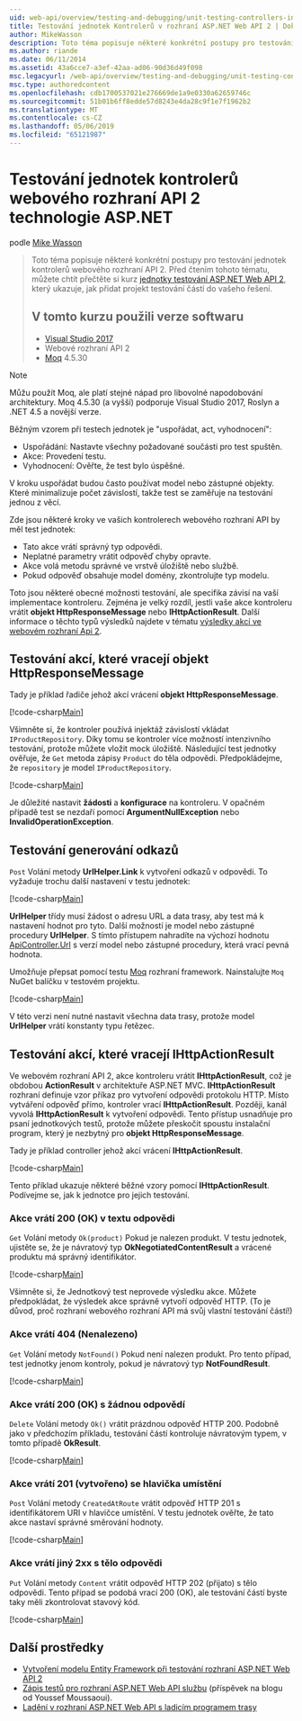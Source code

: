 ```yaml
---
uid: web-api/overview/testing-and-debugging/unit-testing-controllers-in-web-api
title: Testování jednotek Kontrolerů v rozhraní ASP.NET Web API 2 | Dokumentace Microsoftu
author: MikeWasson
description: Toto téma popisuje některé konkrétní postupy pro testování jednotek kontrolerů webového rozhraní API 2. Před čtením tohoto tématu, můžete chtít přečtěte si kurz jednotky...
ms.author: riande
ms.date: 06/11/2014
ms.assetid: 43a6cce7-a3ef-42aa-ad06-90d36d49f098
msc.legacyurl: /web-api/overview/testing-and-debugging/unit-testing-controllers-in-web-api
msc.type: authoredcontent
ms.openlocfilehash: cdb1700537021e276669de1a9e0330a62659746c
ms.sourcegitcommit: 51b01b6ff8edde57d8243e4da28c9f1e7f1962b2
ms.translationtype: MT
ms.contentlocale: cs-CZ
ms.lasthandoff: 05/06/2019
ms.locfileid: "65121987"
---
```

# <a name="unit-testing-controllers-in-aspnet-web-api-2"></a>Testování jednotek kontrolerů webového rozhraní API 2 technologie ASP.NET

podle [Mike Wasson](https://github.com/MikeWasson)

> Toto téma popisuje některé konkrétní postupy pro testování jednotek kontrolerů webového rozhraní API 2. Před čtením tohoto tématu, můžete chtít přečtěte si kurz [jednotky testování ASP.NET Web API 2](unit-testing-with-aspnet-web-api.md), který ukazuje, jak přidat projekt testování částí do vašeho řešení.
>
> ## <a name="software-versions-used-in-the-tutorial"></a>V tomto kurzu použili verze softwaru
>
> - [Visual Studio 2017](https://visualstudio.microsoft.com/downloads/?utm_medium=microsoft&utm_source=docs.microsoft.com&utm_campaign=button+cta&utm_content=download+vs2017)
> - Webové rozhraní API 2
> - [Moq](https://github.com/Moq) 4.5.30

> [!NOTE]
> Můžu použít Moq, ale platí stejné nápad pro libovolné napodobování architektury. Moq 4.5.30 (a vyšší) podporuje Visual Studio 2017, Roslyn a .NET 4.5 a novější verze.

Běžným vzorem při testech jednotek je &quot;uspořádat, act, vyhodnocení&quot;:

- Uspořádání: Nastavte všechny požadované součásti pro test spuštěn.
- Akce: Provedení testu.
- Vyhodnocení: Ověřte, že test bylo úspěšné.

V kroku uspořádat budou často používat model nebo zástupné objekty. Které minimalizuje počet závislostí, takže test se zaměřuje na testování jednou z věcí.

Zde jsou některé kroky ve vašich kontrolerech webového rozhraní API by měl test jednotek:

- Tato akce vrátí správný typ odpovědi.
- Neplatné parametry vrátit odpověď chyby opravte.
- Akce volá metodu správné ve vrstvě úložiště nebo službě.
- Pokud odpověď obsahuje model domény, zkontrolujte typ modelu.

Toto jsou některé obecné možnosti testování, ale specifika závisí na vaší implementace kontroleru. Zejména je velký rozdíl, jestli vaše akce kontroleru vrátit **objekt HttpResponseMessage** nebo **IHttpActionResult**. Další informace o těchto typů výsledků najdete v tématu [výsledky akcí ve webovém rozhraní Api 2](../getting-started-with-aspnet-web-api/action-results.md).

## <a name="testing-actions-that-return-httpresponsemessage"></a>Testování akcí, které vracejí objekt HttpResponseMessage

Tady je příklad řadiče jehož akcí vrácení **objekt HttpResponseMessage**.

[!code-csharp[Main](unit-testing-controllers-in-web-api/samples/sample1.cs)]

Všimněte si, že kontroler používá injektáž závislostí vkládat `IProductRepository`. Díky tomu se kontroler více možností intenzivního testování, protože můžete vložit mock úložiště. Následující test jednotky ověřuje, že `Get` metoda zápisy `Product` do těla odpovědi. Předpokládejme, že `repository` je model `IProductRepository`.

[!code-csharp[Main](unit-testing-controllers-in-web-api/samples/sample2.cs)]

Je důležité nastavit **žádosti** a **konfigurace** na kontroleru. V opačném případě test se nezdaří pomocí **ArgumentNullException** nebo **InvalidOperationException**.

## <a name="testing-link-generation"></a>Testování generování odkazů

`Post` Volání metody **UrlHelper.Link** k vytvoření odkazů v odpovědi. To vyžaduje trochu další nastavení v testu jednotek:

[!code-csharp[Main](unit-testing-controllers-in-web-api/samples/sample3.cs)]

**UrlHelper** třídy musí žádost o adresu URL a data trasy, aby test má k nastavení hodnot pro tyto. Další možností je model nebo zástupné procedury **UrlHelper**. S tímto přístupem nahradíte na výchozí hodnotu [ApiController.Url](https://msdn.microsoft.com/library/system.web.http.apicontroller.url.aspx) s verzí model nebo zástupné procedury, která vrací pevná hodnota.

Umožňuje přepsat pomocí testu [Moq](https://github.com/Moq) rozhraní framework. Nainstalujte `Moq` NuGet balíčku v testovém projektu.

[!code-csharp[Main](unit-testing-controllers-in-web-api/samples/sample4.cs)]

V této verzi není nutné nastavit všechna data trasy, protože model **UrlHelper** vrátí konstanty typu řetězec.

## <a name="testing-actions-that-return-ihttpactionresult"></a>Testování akcí, které vracejí IHttpActionResult

Ve webovém rozhraní API 2, akce kontroleru vrátit **IHttpActionResult**, což je obdobou **ActionResult** v architektuře ASP.NET MVC. **IHttpActionResult** rozhraní definuje vzor příkaz pro vytvoření odpovědi protokolu HTTP. Místo vytváření odpověď přímo, kontroler vrací **IHttpActionResult**. Později, kanál vyvolá **IHttpActionResult** k vytvoření odpovědi. Tento přístup usnadňuje pro psaní jednotkových testů, protože můžete přeskočit spoustu instalační program, který je nezbytný pro **objekt HttpResponseMessage**.

Tady je příklad controller jehož akcí vrácení **IHttpActionResult**.

[!code-csharp[Main](unit-testing-controllers-in-web-api/samples/sample5.cs)]

Tento příklad ukazuje některé běžné vzory pomocí **IHttpActionResult**. Podívejme se, jak k jednotce pro jejich testování.

### <a name="action-returns-200-ok-with-a-response-body"></a>Akce vrátí 200 (OK) v textu odpovědi

`Get` Volání metody `Ok(product)` Pokud je nalezen produkt. V testu jednotek, ujistěte se, že je návratový typ **OkNegotiatedContentResult** a vrácené produktu má správný identifikátor.

[!code-csharp[Main](unit-testing-controllers-in-web-api/samples/sample6.cs)]

Všimněte si, že Jednotkový test neprovede výsledku akce. Můžete předpokládat, že výsledek akce správně vytvoří odpověď HTTP. (To je důvod, proč rozhraní webového rozhraní API má svůj vlastní testování částí!)

### <a name="action-returns-404-not-found"></a>Akce vrátí 404 (Nenalezeno)

`Get` Volání metody `NotFound()` Pokud není nalezen produkt. Pro tento případ, test jednotky jenom kontroly, pokud je návratový typ **NotFoundResult**.

[!code-csharp[Main](unit-testing-controllers-in-web-api/samples/sample7.cs)]

### <a name="action-returns-200-ok-with-no-response-body"></a>Akce vrátí 200 (OK) s žádnou odpovědí

`Delete` Volání metody `Ok()` vrátit prázdnou odpověď HTTP 200. Podobně jako v předchozím příkladu, testování částí kontroluje návratovým typem, v tomto případě **OkResult**.

[!code-csharp[Main](unit-testing-controllers-in-web-api/samples/sample8.cs)]

### <a name="action-returns-201-created-with-a-location-header"></a>Akce vrátí 201 (vytvořeno) se hlavička umístění

`Post` Volání metody `CreatedAtRoute` vrátit odpověď HTTP 201 s identifikátorem URI v hlavičce umístění. V testu jednotek ověřte, že tato akce nastaví správné směrování hodnoty.

[!code-csharp[Main](unit-testing-controllers-in-web-api/samples/sample9.cs)]

### <a name="action-returns-another-2xx-with-a-response-body"></a>Akce vrátí jiný 2xx s tělo odpovědi

`Put` Volání metody `Content` vrátit odpověď HTTP 202 (přijato) s tělo odpovědi. Tento případ se podobá vrací 200 (OK), ale testování částí byste taky měli zkontrolovat stavový kód.

[!code-csharp[Main](unit-testing-controllers-in-web-api/samples/sample10.cs)]

## <a name="additional-resources"></a>Další prostředky

- [Vytvoření modelu Entity Framework při testování rozhraní ASP.NET Web API 2](mocking-entity-framework-when-unit-testing-aspnet-web-api-2.md)
- [Zápis testů pro rozhraní ASP.NET Web API službu](https://blogs.msdn.com/b/youssefm/archive/2013/01/28/writing-tests-for-an-asp-net-webapi-service.aspx) (příspěvek na blogu od Youssef Moussaoui).
- [Ladění v rozhraní ASP.NET Web API s ladicím programem trasy](https://blogs.msdn.com/b/webdev/archive/2013/04/04/debugging-asp-net-web-api-with-route-debugger.aspx)
